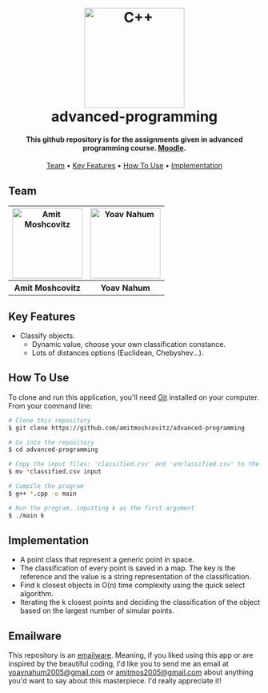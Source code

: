 
<h1 align="center">
  <br>
  <a href="https://github.com/amitmoshcovitz/advanced-programming"><img src="https://img.icons8.com/color/344/c-plus-plus-logo.png" alt="C++" width="200"></a>
  <br>
  advanced-programming
  <br>
</h1>

<h4 align="center">This github repository is for the assignments given in advanced programming course. <a href="https://lemida.biu.ac.il/course/view.php?id=71359" target="_blank">Moodle</a>.</h4>


<p align="center">
  <a href="#team">Team</a> •
  <a href="#key-features">Key Features</a> •
  <a href="#how-to-use">How To Use</a> •
  <a href="#implementation">Implementation</a>
</p>



## Team
<table>
  <tr>
    <th style="text-align:center"><a href="https://github.com/amitmoshcovitz"><img src="https://avatars.githubusercontent.com/u/79401964?v=4" alt="Amit Moshcovitz" width="140" height="140"></a></th>
    <th style="text-align:center"><a href="https://github.com/YoavNahumus"><img src="https://avatars.githubusercontent.com/u/62788945?v=4" alt="Yoav Nahum" width="140" height="140"></a</th>
  </tr>
  <tr>
    <th>Amit Moshcovitz</td>
    <th>Yoav Nahum</td> 
  </tr>

</table>


## Key Features

* Classify objects.
  - Dynamic value, choose your own classification constance.
  - Lots of distances options (Euclidean, Chebyshev...).

## How To Use

To clone and run this application, you'll need [Git](https://git-scm.com) installed on your computer. From your command line:

```bash
# Clone this repository
$ git clone https://github.com/amitmoshcovitz/advanced-programming

# Go into the repository
$ cd advanced-programming

# Copy the input files: 'classified.csv' and 'unclassified.csv' to the 'input' folder
$ mv *classified.csv input

# Compile the program
$ g++ *.cpp -o main

# Run the program, inputting k as the first argument
$ ./main k
```

## Implementation
* A point class that represent a generic point in space.
* The classification of every point is saved in a map. The key is the reference and the value is a string representation of the classification.
* Find k closest objects in O(n) time complexity using the quick select algorithm.
* Iterating the k closest points and deciding the classification of the object based on the largest number of simular points.

## Emailware

This repository is an [emailware](https://en.wiktionary.org/wiki/emailware). Meaning, if you liked using this app or are inspired by the beautiful coding, I'd like you to send me an email at <yoavnahum2005@gmail.com> or <amitmos2005@gmail.com> about anything you'd want to say about this masterpiece. I'd really appreciate it!
